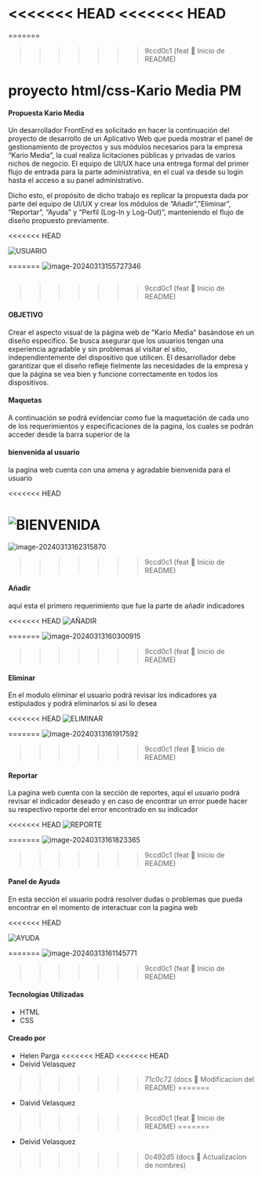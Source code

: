 <<<<<<< HEAD
<<<<<<< HEAD
=======
=======
>>>>>>> 9ccd0c1 (feat :memo: Inicio de README)
# proyecto html/css-Kario Media PM

#### Propuesta Kario Media

Un desarrollador FrontEnd es solicitado en hacer la continuación del proyecto de desarrollo de un Aplicativo Web que pueda mostrar el panel de gestionamiento de proyectos y sus módulos necesarios para la empresa “Kario Media”, la cual realiza licitaciones públicas y privadas de varios nichos de negocio. El equipo de UI/UX hace una entrega formal del primer flujo de entrada para la parte administrativa, en el cual va desde su login hasta el acceso a su panel administrativo.

Dicho esto, el propósito de dicho trabajo es replicar la propuesta dada por parte del equipo de UI/UX y crear los módulos de “Añadir”,”Eliminar”, “Reportar”, “Ayuda” y “Perfil (Log-In y Log-Out)”, manteniendo el flujo de diseño propuesto previamente.

<<<<<<< HEAD


![USUARIO](https://github.com/Deivid2022/PROYECTO_VelasquezDeivid_PargaHelen/assets/156430545/b757594b-2dce-4449-815a-c15951964c4d)

=======
![image-20240313155727346](C:\Users\win10\AppData\Roaming\Typora\typora-user-images\image-20240313155727346.png)

```html

```
>>>>>>> 9ccd0c1 (feat :memo: Inicio de README)

#### OBJETIVO

Crear el aspecto visual de la página web de "Kario Media" basándose en un diseño específico. Se busca asegurar que los usuarios tengan una experiencia agradable y sin problemas al visitar el sitio, independientemente del dispositivo que utilicen. El desarrollador debe garantizar que el diseño refleje fielmente las necesidades de la empresa y que la página se vea bien y funcione correctamente en todos los dispositivos.

#### Maquetas

A continuación  se podrá evidenciar como fue la maquetación de cada uno de los requerimientos y especificaciones de la pagina, los cuales se podrán acceder desde la barra superior de la 

#### bienvenida al usuario

la pagina web cuenta con una amena y agradable  bienvenida  para el usuario

<<<<<<< HEAD

![BIENVENIDA](https://github.com/Deivid2022/PROYECTO_VelasquezDeivid_PargaHelen/assets/156430545/b07f420f-f81c-4570-b6bf-97e4c5f8c9a3)
=======
![image-20240313162315870](C:\Users\win10\AppData\Roaming\Typora\typora-user-images\image-20240313162315870.png)


>>>>>>> 9ccd0c1 (feat :memo: Inicio de README)



#### Añadir

aquí esta el primero requerimiento que fue la parte de añadir indicadores 

<<<<<<< HEAD
![AÑADIR](https://github.com/Deivid2022/PROYECTO_VelasquezDeivid_PargaHelen/assets/156430545/45fee3f1-b096-4e8c-951e-312242ed63ae)

=======
![image-20240313160300915](C:\Users\win10\AppData\Roaming\Typora\typora-user-images\image-20240313160300915.png)
>>>>>>> 9ccd0c1 (feat :memo: Inicio de README)

#### Eliminar

En el modulo eliminar el usuario podrá revisar los indicadores ya estipulados y podrá eliminarlos si asi lo desea

<<<<<<< HEAD
![ELIMINAR](https://github.com/Deivid2022/PROYECTO_VelasquezDeivid_PargaHelen/assets/156430545/0b6da4f0-4fa4-4033-af3b-1dff86d12b7f)

=======
![image-20240313161917592](C:\Users\win10\AppData\Roaming\Typora\typora-user-images\image-20240313161917592.png)
>>>>>>> 9ccd0c1 (feat :memo: Inicio de README)

#### Reportar

La pagina web cuenta con la sección de reportes, aquí el usuario podrá revisar el indicador deseado y en caso de encontrar un error puede hacer su respectivo reporte del error encontrado en su indicador

<<<<<<< HEAD
![REPORTE](https://github.com/Deivid2022/PROYECTO_VelasquezDeivid_PargaHelen/assets/156430545/8f43a512-42e9-4459-89c0-0481302f62a6)

=======
![image-20240313161823365](C:\Users\win10\AppData\Roaming\Typora\typora-user-images\image-20240313161823365.png)
>>>>>>> 9ccd0c1 (feat :memo: Inicio de README)

#### Panel de Ayuda

En esta sección el usuario podrá resolver dudas o  problemas que pueda encontrar en el momento de interactuar con la pagina web

<<<<<<< HEAD

![AYUDA](https://github.com/Deivid2022/PROYECTO_VelasquezDeivid_PargaHelen/assets/156430545/f433e318-c522-4707-8910-271a1475e939)







=======
![image-20240313161145771](C:\Users\win10\AppData\Roaming\Typora\typora-user-images\image-20240313161145771.png)
>>>>>>> 9ccd0c1 (feat :memo: Inicio de README)



#### Tecnologias Utilizadas

- HTML
- CSS

#### Creado por

- Helen Parga
<<<<<<< HEAD
<<<<<<< HEAD
- Deivid Velasquez
>>>>>>> 71c0c72 (docs :art: Modificacion del README)
=======
- Daivid Velasquez
>>>>>>> 9ccd0c1 (feat :memo: Inicio de README)
=======
- Deivid Velasquez
>>>>>>> 0c492d5 (docs :memo: Actualizacion de nombres)
